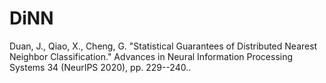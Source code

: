 # DiNN

Duan, J., Qiao, X., Cheng, G. "Statistical Guarantees of Distributed Nearest Neighbor Classification." Advances in Neural Information Processing Systems 34 (NeurIPS 2020), pp. 229--240..
